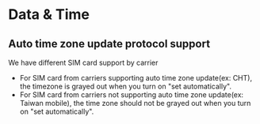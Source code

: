 # Data & Time

## Auto time zone update protocol support

We have different SIM card support by carrier

* For SIM card from carriers supporting auto time zone update(ex: CHT), the timezone is grayed out when you turn on "set automatically".
* For SIM card from carriers not supporting auto time zone update(ex: Taiwan mobile), the time zone should not be grayed out when you turn on "set automatically".
